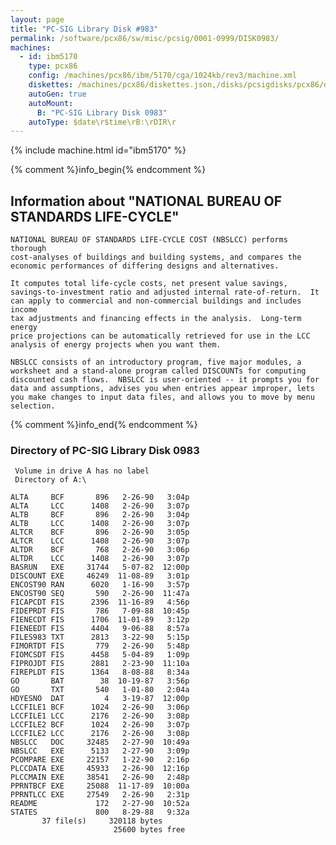 ```yaml
---
layout: page
title: "PC-SIG Library Disk #983"
permalink: /software/pcx86/sw/misc/pcsig/0001-0999/DISK0983/
machines:
  - id: ibm5170
    type: pcx86
    config: /machines/pcx86/ibm/5170/cga/1024kb/rev3/machine.xml
    diskettes: /machines/pcx86/diskettes.json,/disks/pcsigdisks/pcx86/diskettes.json
    autoGen: true
    autoMount:
      B: "PC-SIG Library Disk 0983"
    autoType: $date\r$time\rB:\rDIR\r
---
```


{% include machine.html id="ibm5170" %}

{% comment %}info_begin{% endcomment %}

## Information about "NATIONAL BUREAU OF STANDARDS LIFE-CYCLE"

    NATIONAL BUREAU OF STANDARDS LIFE-CYCLE COST (NBSLCC) performs thorough
    cost-analyses of buildings and building systems, and compares the
    economic performances of differing designs and alternatives.
    
    It computes total life-cycle costs, net present value savings,
    savings-to-investment ratio and adjusted internal rate-of-return.  It
    can apply to commercial and non-commercial buildings and includes income
    tax adjustments and financing effects in the analysis.  Long-term energy
    price projections can be automatically retrieved for use in the LCC
    analysis of energy projects when you want them.
    
    NBSLCC consists of an introductory program, five major modules, a
    worksheet and a stand-alone program called DISCOUNTs for computing
    discounted cash flows.  NBSLCC is user-oriented -- it prompts you for
    data and assumptions, advises you when entries appear improper, lets
    you make changes to input data files, and allows you to move by menu
    selection.
{% comment %}info_end{% endcomment %}


### Directory of PC-SIG Library Disk 0983

     Volume in drive A has no label
     Directory of A:\

    ALTA     BCF       896   2-26-90   3:04p
    ALTA     LCC      1408   2-26-90   3:07p
    ALTB     BCF       896   2-26-90   3:04p
    ALTB     LCC      1408   2-26-90   3:07p
    ALTCR    BCF       896   2-26-90   3:05p
    ALTCR    LCC      1408   2-26-90   3:07p
    ALTDR    BCF       768   2-26-90   3:06p
    ALTDR    LCC      1408   2-26-90   3:07p
    BASRUN   EXE     31744   5-07-82  12:00p
    DISCOUNT EXE     46249  11-08-89   3:01p
    ENCOST90 RAN      6020   1-16-90   3:57p
    ENCOST90 SEQ       590   2-26-90  11:47a
    FICAPCDT FIS      2396  11-16-89   4:56p
    FIDEPRDT FIS       786   7-09-88  10:45p
    FIENECDT FIS      1706  11-01-89   3:12p
    FIENEEDT FIS      4404   9-06-88   8:57a
    FILES983 TXT      2813   3-22-90   5:15p
    FIMORTDT FIS       779   2-26-90   5:48p
    FIOMCSDT FIS      4458   5-04-89   1:09p
    FIPROJDT FIS      2881   2-23-90  11:10a
    FIREPLDT FIS      1364   8-08-88   8:34a
    GO       BAT        38  10-19-87   3:56p
    GO       TXT       540   1-01-80   2:04a
    HDYESNO  DAT         4   3-19-87  12:00p
    LCCFILE1 BCF      1024   2-26-90   3:06p
    LCCFILE1 LCC      2176   2-26-90   3:08p
    LCCFILE2 BCF      1024   2-26-90   3:07p
    LCCFILE2 LCC      2176   2-26-90   3:08p
    NBSLCC   DOC     32485   2-27-90  10:49a
    NBSLCC   EXE      5133   2-27-90   3:09p
    PCOMPARE EXE     22157   1-22-90   2:16p
    PLCCDATA EXE     45933   2-26-90  12:16p
    PLCCMAIN EXE     38541   2-26-90   2:48p
    PPRNTBCF EXE     25088  11-17-89  10:00a
    PPRNTLCC EXE     27549   2-26-90   2:31p
    README             172   2-27-90  10:52a
    STATES             800   8-29-88   9:32a
           37 file(s)     320118 bytes
                           25600 bytes free
